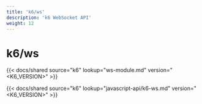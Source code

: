 ```yaml
---
title: 'k6/ws'
description: 'k6 WebSocket API'
weight: 12
---
```


# k6/ws

{{< docs/shared source="k6" lookup="ws-module.md" version="<K6_VERSION>" >}}

{{< docs/shared source="k6" lookup="javascript-api/k6-ws.md" version="<K6_VERSION>" >}}
